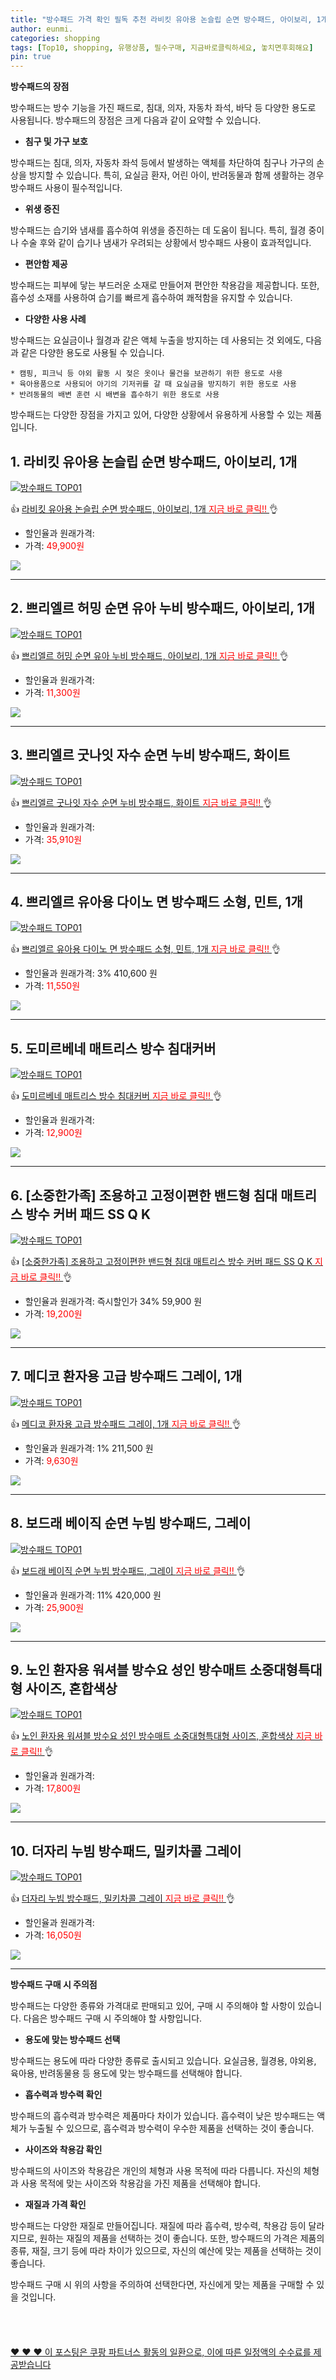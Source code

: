 ```yaml
---
title: "방수패드 가격 확인 필독 추천 라비킷 유아용 논슬립 순면 방수패드, 아이보리, 1개 비교 장점 구매가이드"
author: eunmi.
categories: shopping
tags: [Top10, shopping, 유행상품, 필수구매, 지금바로클릭하세요, 놓치면후회해요]
pin: true
---
```

**방수패드의 장점**

방수패드는 방수 기능을 가진 패드로, 침대, 의자, 자동차 좌석, 바닥 등 다양한 용도로 사용됩니다. 방수패드의 장점은 크게 다음과 같이 요약할 수 있습니다.

* **침구 및 가구 보호**

방수패드는 침대, 의자, 자동차 좌석 등에서 발생하는 액체를 차단하여 침구나 가구의 손상을 방지할 수 있습니다. 특히, 요실금 환자, 어린 아이, 반려동물과 함께 생활하는 경우 방수패드 사용이 필수적입니다.

* **위생 증진**

방수패드는 습기와 냄새를 흡수하여 위생을 증진하는 데 도움이 됩니다. 특히, 월경 중이나 수술 후와 같이 습기나 냄새가 우려되는 상황에서 방수패드 사용이 효과적입니다.

* **편안함 제공**

방수패드는 피부에 닿는 부드러운 소재로 만들어져 편안한 착용감을 제공합니다. 또한, 흡수성 소재를 사용하여 습기를 빠르게 흡수하여 쾌적함을 유지할 수 있습니다.

* **다양한 사용 사례**

방수패드는 요실금이나 월경과 같은 액체 누출을 방지하는 데 사용되는 것 외에도, 다음과 같은 다양한 용도로 사용될 수 있습니다.

    * 캠핑, 피크닉 등 야외 활동 시 젖은 옷이나 물건을 보관하기 위한 용도로 사용
    * 육아용품으로 사용되어 아기의 기저귀를 갈 때 요실금을 방지하기 위한 용도로 사용
    * 반려동물의 배변 훈련 시 배변을 흡수하기 위한 용도로 사용

방수패드는 다양한 장점을 가지고 있어, 다양한 상황에서 유용하게 사용할 수 있는 제품입니다.

   

## 1. 라비킷 유아용 논슬립 순면 방수패드, 아이보리, 1개

[![방수패드 TOP01](https://thumbnail10.coupangcdn.com/thumbnails/remote/230x230ex/image/retail/images/4149152616697717-1ee3e05c-0e53-4f3c-95e8-f0fc48dec44f.jpg)](https://link.coupang.com/re/AFFSDP?lptag=AF3617701&subid=GithubCoopas&pageKey=6870409810&traceid=V0-153&itemId=16433355164&vendorItemId=83624140822)


👍 [라비킷 유아용 논슬립 순면 방수패드, 아이보리, 1개 <font color=red> 지금 바로 클릭!! </font> ](https://link.coupang.com/re/AFFSDP?lptag=AF3617701&subid=GithubCoopas&pageKey=6870409810&traceid=V0-153&itemId=16433355164&vendorItemId=83624140822) 👌 


- 할인율과 원래가격: 
- 가격: <span style='color:red'>49,900원</span>

[![](/discount_price.png)](https://link.coupang.com/re/AFFSDP?lptag=AF3617701&subid=GithubCoopas&pageKey=6870409810&traceid=V0-153&itemId=16433355164&vendorItemId=83624140822)

---


   

## 2. 쁘리엘르 허밍 순면 유아 누비 방수패드, 아이보리, 1개

[![방수패드 TOP01](https://thumbnail6.coupangcdn.com/thumbnails/remote/230x230ex/image/rs_quotation_api/gjfkurlw/ef8cd38a1dbd413b87ba48e5d43a2b17.jpg)](https://link.coupang.com/re/AFFSDP?lptag=AF3617701&subid=GithubCoopas&pageKey=7334993009&traceid=V0-153&itemId=5452395887&vendorItemId=72752218849)


👍 [쁘리엘르 허밍 순면 유아 누비 방수패드, 아이보리, 1개 <font color=red> 지금 바로 클릭!! </font> ](https://link.coupang.com/re/AFFSDP?lptag=AF3617701&subid=GithubCoopas&pageKey=7334993009&traceid=V0-153&itemId=5452395887&vendorItemId=72752218849) 👌 


- 할인율과 원래가격: 
- 가격: <span style='color:red'>11,300원</span>

[![](/discount_price.png)](https://link.coupang.com/re/AFFSDP?lptag=AF3617701&subid=GithubCoopas&pageKey=7334993009&traceid=V0-153&itemId=5452395887&vendorItemId=72752218849)

---


   

## 3. 쁘리엘르 굿나잇 자수 순면 누비 방수패드, 화이트

[![방수패드 TOP01](https://thumbnail9.coupangcdn.com/thumbnails/remote/230x230ex/image/retail/images/2020/08/31/17/3/81f2f4c5-4f14-4ffa-a75c-b6d2f1ba97a8.jpg)](https://link.coupang.com/re/AFFSDP?lptag=AF3617701&subid=GithubCoopas&pageKey=2040995568&traceid=V0-153&itemId=3469762761&vendorItemId=71456102494)


👍 [쁘리엘르 굿나잇 자수 순면 누비 방수패드, 화이트 <font color=red> 지금 바로 클릭!! </font> ](https://link.coupang.com/re/AFFSDP?lptag=AF3617701&subid=GithubCoopas&pageKey=2040995568&traceid=V0-153&itemId=3469762761&vendorItemId=71456102494) 👌 


- 할인율과 원래가격: 
- 가격: <span style='color:red'>35,910원</span>

[![](/discount_price.png)](https://link.coupang.com/re/AFFSDP?lptag=AF3617701&subid=GithubCoopas&pageKey=2040995568&traceid=V0-153&itemId=3469762761&vendorItemId=71456102494)

---


   

## 4. 쁘리엘르 유아용 다이노 면 방수패드 소형, 민트, 1개

[![방수패드 TOP01](https://thumbnail6.coupangcdn.com/thumbnails/remote/230x230ex/image/rs_quotation_api/kdtouy2f/280aee8260bd4fe7bf878b281494c2be.jpg)](https://link.coupang.com/re/AFFSDP?lptag=AF3617701&subid=GithubCoopas&pageKey=7334993009&traceid=V0-153&itemId=18131997208&vendorItemId=85282714891)


👍 [쁘리엘르 유아용 다이노 면 방수패드 소형, 민트, 1개 <font color=red> 지금 바로 클릭!! </font> ](https://link.coupang.com/re/AFFSDP?lptag=AF3617701&subid=GithubCoopas&pageKey=7334993009&traceid=V0-153&itemId=18131997208&vendorItemId=85282714891) 👌 


- 할인율과 원래가격: 3%  410,600   원
- 가격: <span style='color:red'>11,550원</span>

[![](/discount_price.png)](https://link.coupang.com/re/AFFSDP?lptag=AF3617701&subid=GithubCoopas&pageKey=7334993009&traceid=V0-153&itemId=18131997208&vendorItemId=85282714891)

---


   

## 5. 도미르베네 매트리스 방수 침대커버

[![방수패드 TOP01](https://thumbnail9.coupangcdn.com/thumbnails/remote/230x230ex/image/vendor_inventory/8e68/10e610081ea104fa2d9283f10dd69fd52aa5943426cbb48631e0205bfdee.jpg)](https://link.coupang.com/re/AFFSDP?lptag=AF3617701&subid=GithubCoopas&pageKey=6155361088&traceid=V0-153&itemId=20143827792&vendorItemId=87237143762)


👍 [도미르베네 매트리스 방수 침대커버 <font color=red> 지금 바로 클릭!! </font> ](https://link.coupang.com/re/AFFSDP?lptag=AF3617701&subid=GithubCoopas&pageKey=6155361088&traceid=V0-153&itemId=20143827792&vendorItemId=87237143762) 👌 


- 할인율과 원래가격: 
- 가격: <span style='color:red'>12,900원</span>

[![](/discount_price.png)](https://link.coupang.com/re/AFFSDP?lptag=AF3617701&subid=GithubCoopas&pageKey=6155361088&traceid=V0-153&itemId=20143827792&vendorItemId=87237143762)

---


   

## 6. [소중한가족] 조용하고 고정이편한 밴드형 침대 매트리스 방수 커버 패드 SS Q K

[![방수패드 TOP01](https://thumbnail6.coupangcdn.com/thumbnails/remote/230x230ex/image/vendor_inventory/6a5b/76bd14cadb75fa0c75125a10521df7ce9fc94cda5b8dfbf0dc3344ab7688.jpg)](https://link.coupang.com/re/AFFSDP?lptag=AF3617701&subid=GithubCoopas&pageKey=7614230282&traceid=V0-153&itemId=20173216257&vendorItemId=82402281438)


👍 [[소중한가족] 조용하고 고정이편한 밴드형 침대 매트리스 방수 커버 패드 SS Q K <font color=red> 지금 바로 클릭!! </font> ](https://link.coupang.com/re/AFFSDP?lptag=AF3617701&subid=GithubCoopas&pageKey=7614230282&traceid=V0-153&itemId=20173216257&vendorItemId=82402281438) 👌 


- 할인율과 원래가격: 즉시할인가 34%  59,900   원
- 가격: <span style='color:red'>19,200원</span>

[![](/discount_price.png)](https://link.coupang.com/re/AFFSDP?lptag=AF3617701&subid=GithubCoopas&pageKey=7614230282&traceid=V0-153&itemId=20173216257&vendorItemId=82402281438)

---


   

## 7. 메디코 환자용 고급 방수패드 그레이, 1개

[![방수패드 TOP01](https://thumbnail6.coupangcdn.com/thumbnails/remote/230x230ex/image/retail/images/2021/05/07/11/0/b6325bda-e1f4-4c18-9b1d-79eeab3c7c5b.jpg)](https://link.coupang.com/re/AFFSDP?lptag=AF3617701&subid=GithubCoopas&pageKey=5470168231&traceid=V0-153&itemId=8402548238&vendorItemId=75690356787)


👍 [메디코 환자용 고급 방수패드 그레이, 1개 <font color=red> 지금 바로 클릭!! </font> ](https://link.coupang.com/re/AFFSDP?lptag=AF3617701&subid=GithubCoopas&pageKey=5470168231&traceid=V0-153&itemId=8402548238&vendorItemId=75690356787) 👌 


- 할인율과 원래가격: 1%  211,500   원
- 가격: <span style='color:red'>9,630원</span>

[![](/discount_price.png)](https://link.coupang.com/re/AFFSDP?lptag=AF3617701&subid=GithubCoopas&pageKey=5470168231&traceid=V0-153&itemId=8402548238&vendorItemId=75690356787)

---


   

## 8. 보드래 베이직 순면 누빔 방수패드, 그레이

[![방수패드 TOP01](https://thumbnail7.coupangcdn.com/thumbnails/remote/230x230ex/image/rs_quotation_api/kgribc7w/47ecbff9ef7a47f3addf6510aa026301.jpg)](https://link.coupang.com/re/AFFSDP?lptag=AF3617701&subid=GithubCoopas&pageKey=4797076959&traceid=V0-153&itemId=6153851349&vendorItemId=73450065170)


👍 [보드래 베이직 순면 누빔 방수패드, 그레이 <font color=red> 지금 바로 클릭!! </font> ](https://link.coupang.com/re/AFFSDP?lptag=AF3617701&subid=GithubCoopas&pageKey=4797076959&traceid=V0-153&itemId=6153851349&vendorItemId=73450065170) 👌 


- 할인율과 원래가격: 11%  420,000   원
- 가격: <span style='color:red'>25,900원</span>

[![](/discount_price.png)](https://link.coupang.com/re/AFFSDP?lptag=AF3617701&subid=GithubCoopas&pageKey=4797076959&traceid=V0-153&itemId=6153851349&vendorItemId=73450065170)

---


   

## 9. 노인 환자용 워셔블 방수요 성인 방수매트 소중대형특대형 사이즈, 혼합색상

[![방수패드 TOP01](https://thumbnail6.coupangcdn.com/thumbnails/remote/230x230ex/image/vendor_inventory/411e/93d7a44754e1ed04ab9695a674c626571aee71c87e7db0a8cb7bdd7b6ef7.jpg)](https://link.coupang.com/re/AFFSDP?lptag=AF3617701&subid=GithubCoopas&pageKey=6695322609&traceid=V0-153&itemId=20141436146&vendorItemId=84424536699)


👍 [노인 환자용 워셔블 방수요 성인 방수매트 소중대형특대형 사이즈, 혼합색상 <font color=red> 지금 바로 클릭!! </font> ](https://link.coupang.com/re/AFFSDP?lptag=AF3617701&subid=GithubCoopas&pageKey=6695322609&traceid=V0-153&itemId=20141436146&vendorItemId=84424536699) 👌 


- 할인율과 원래가격: 
- 가격: <span style='color:red'>17,800원</span>

[![](/discount_price.png)](https://link.coupang.com/re/AFFSDP?lptag=AF3617701&subid=GithubCoopas&pageKey=6695322609&traceid=V0-153&itemId=20141436146&vendorItemId=84424536699)

---


   

## 10. 더자리 누빔 방수패드, 밀키차콜 그레이

[![방수패드 TOP01](https://thumbnail8.coupangcdn.com/thumbnails/remote/230x230ex/image/product/image/vendoritem/2018/10/31/3420247329/a8890c07-3eb4-4bc5-98ab-50eeeaa09f99.jpg)](https://link.coupang.com/re/AFFSDP?lptag=AF3617701&subid=GithubCoopas&pageKey=49770244&traceid=V0-153&itemId=175710404&vendorItemId=3420247329)


👍 [더자리 누빔 방수패드, 밀키차콜 그레이 <font color=red> 지금 바로 클릭!! </font> ](https://link.coupang.com/re/AFFSDP?lptag=AF3617701&subid=GithubCoopas&pageKey=49770244&traceid=V0-153&itemId=175710404&vendorItemId=3420247329) 👌 


- 할인율과 원래가격: 
- 가격: <span style='color:red'>16,050원</span>

[![](/discount_price.png)](https://link.coupang.com/re/AFFSDP?lptag=AF3617701&subid=GithubCoopas&pageKey=49770244&traceid=V0-153&itemId=175710404&vendorItemId=3420247329)

---
**방수패드 구매 시 주의점**

방수패드는 다양한 종류와 가격대로 판매되고 있어, 구매 시 주의해야 할 사항이 있습니다. 다음은 방수패드 구매 시 주의해야 할 사항입니다.

* **용도에 맞는 방수패드 선택**

방수패드는 용도에 따라 다양한 종류로 출시되고 있습니다. 요실금용, 월경용, 야외용, 육아용, 반려동물용 등 용도에 맞는 방수패드를 선택해야 합니다.

* **흡수력과 방수력 확인**

방수패드의 흡수력과 방수력은 제품마다 차이가 있습니다. 흡수력이 낮은 방수패드는 액체가 누출될 수 있으므로, 흡수력과 방수력이 우수한 제품을 선택하는 것이 좋습니다.

* **사이즈와 착용감 확인**

방수패드의 사이즈와 착용감은 개인의 체형과 사용 목적에 따라 다릅니다. 자신의 체형과 사용 목적에 맞는 사이즈와 착용감을 가진 제품을 선택해야 합니다.

* **재질과 가격 확인**

방수패드는 다양한 재질로 만들어집니다. 재질에 따라 흡수력, 방수력, 착용감 등이 달라지므로, 원하는 재질의 제품을 선택하는 것이 좋습니다. 또한, 방수패드의 가격은 제품의 종류, 재질, 크기 등에 따라 차이가 있으므로, 자신의 예산에 맞는 제품을 선택하는 것이 좋습니다.

방수패드 구매 시 위의 사항을 주의하여 선택한다면, 자신에게 맞는 제품을 구매할 수 있을 것입니다.<br><br><br><br><br> [ ❤ ❤ ❤ 이 포스팅은 쿠팡 파트너스 활동의 일환으로, 이에 따른 일정액의 수수료를 제공받습니다](https://link.coupang.com/a/bcEFyh)